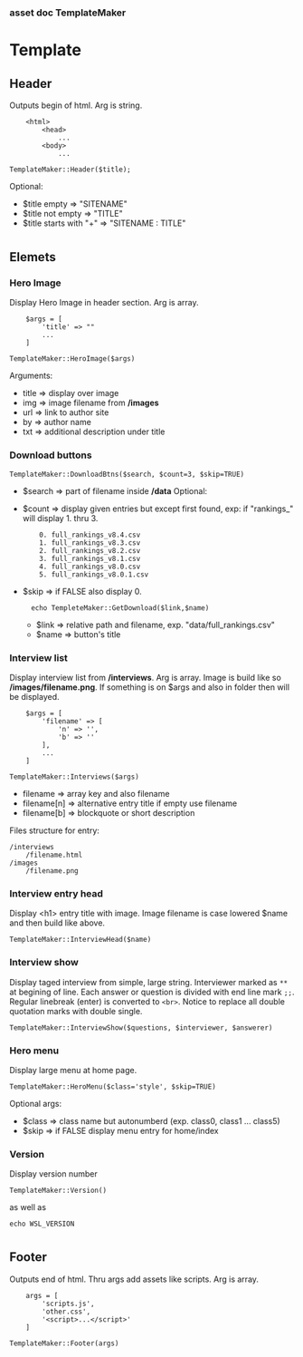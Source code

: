 ### asset doc TemplateMaker
# Template

## Header
Outputs begin of html. Arg is string.
```
    <html>
        <head>
            ...
        <body>
            ...
```

    TemplateMaker::Header($title);

Optional:
- $title empty => "SITENAME"
- $title not empty => "TITLE"
- $title starts with "+" => "SITENAME : TITLE"

#
## Elemets

### **Hero Image**
Display Hero Image in header section. Arg is array.
```
    $args = [
        'title' => ""
        ...
    ]
```

    TemplateMaker::HeroImage($args)

Arguments:
- title => display over image
- img => image filename from **/images**
- url => link to author site
- by => author name
- txt => additional description under title

### **Download buttons**

    TemplateMaker::DownloadBtns($search, $count=3, $skip=TRUE)

- $search => part of filename inside **/data**
Optional:
- $count => display given entries but except first found,
    exp: if "rankings_" will display 1. thru 3. 
    ```
        0. full_rankings_v8.4.csv
        1. full_rankings_v8.3.csv
        2. full_rankings_v8.2.csv
        3. full_rankings_v8.1.csv
        4. full_rankings_v8.0.csv
        5. full_rankings_v8.0.1.csv
    ```
- $skip => if FALSE also display 0.


        echo TempleteMaker::GetDownload($link,$name)

    - $link => relative path and filename, exp. "data/full_rankings.csv"
    - $name => button's title

### **Interview list**
Display interview list from **/interviews**. Arg is array.
Image is build like so **/images/filename.png**.
If something is on $args and also in folder then will be displayed.

```
    $args = [
        'filename' => [
            'n' => '',
            'b' => ''
        ],
        ...
    ]
```

    TemplateMaker::Interviews($args)

- filename => array key and also filename
- filename[n] => alternative entry title if empty use filename
- filename[b] => blockquote or short description

Files structure for entry:

    /interviews
        /filename.html
    /images
        /filename.png

### **Interview entry head**
Display \<h1\> entry title with image. Image filename is case lowered $name and then build like above.

    TemplateMaker::InterviewHead($name)

### **Interview show**
Display taged interview from simple, large string. Interviewer marked as ```**``` at begining of line. Each answer or question is divided with end line mark ```;;```. Regular linebreak (enter) is converted to ```<br>```. Notice to replace all double quotation marks with double single.

    TemplateMaker::InterviewShow($questions, $interviewer, $answerer)

### **Hero menu**
Display large menu at home page.

    TemplateMaker::HeroMenu($class='style', $skip=TRUE)

Optional args:
- $class => class name but autonumberd (exp. class0, class1 ... class5)
- $skip => if FALSE display menu entry for home/index

### **Version**
Display version number

    TemplateMaker::Version()

as well as

    echo WSL_VERSION

#
## Footer
Outputs end of html. Thru args add assets like scripts. Arg is array.
```
    args = [
        'scripts.js',
        'other.css',
        '<script>...</script>'
    ]
```

    TemplateMaker::Footer(args)

